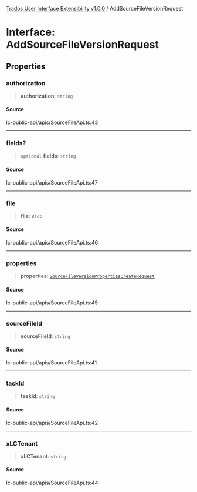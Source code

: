 [Trados User Interface Extensibility v1.0.0](../wiki/globals) / AddSourceFileVersionRequest

# Interface: AddSourceFileVersionRequest

## Properties

### authorization

> **authorization**: `string`

#### Source

lc-public-api/apis/SourceFileApi.ts:43

***

### fields?

> `optional` **fields**: `string`

#### Source

lc-public-api/apis/SourceFileApi.ts:47

***

### file

> **file**: `Blob`

#### Source

lc-public-api/apis/SourceFileApi.ts:46

***

### properties

> **properties**: [`SourceFileVersionPropertiesCreateRequest`](../wiki/Interface.SourceFileVersionPropertiesCreateRequest)

#### Source

lc-public-api/apis/SourceFileApi.ts:45

***

### sourceFileId

> **sourceFileId**: `string`

#### Source

lc-public-api/apis/SourceFileApi.ts:41

***

### taskId

> **taskId**: `string`

#### Source

lc-public-api/apis/SourceFileApi.ts:42

***

### xLCTenant

> **xLCTenant**: `string`

#### Source

lc-public-api/apis/SourceFileApi.ts:44
